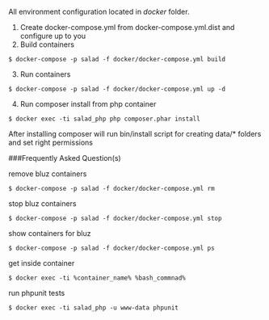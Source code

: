 All environment configuration located in _docker_ folder.
1. Create docker-compose.yml from docker-compose.yml.dist and configure up to you
2. Build containers
```
$ docker-compose -p salad -f docker/docker-compose.yml build
```
3. Run containers
```
$ docker-compose -p salad -f docker/docker-compose.yml up -d
```

4. Run composer install from php container
```
$ docker exec -ti salad_php php composer.phar install
```
After installing composer will run bin/install script for creating data/* folders and set right permissions

###Frequently Asked Question(s)
 
 remove bluz containers
 ```
 $ docker-compose -p salad -f docker/docker-compose.yml rm
 ```
 
 stop bluz containers 
 ```
 $ docker-compose -p salad -f docker/docker-compose.yml stop
 ```
 
 show containers for bluz
 ```
 $ docker-compose -p salad -f docker/docker-compose.yml ps
 ```

 get inside container
 ```
 $ docker exec -ti %container_name% %bash_commnad%
 ```
 
 run phpunit tests
 ```
 $ docker exec -ti salad_php -u www-data phpunit
 ```
 